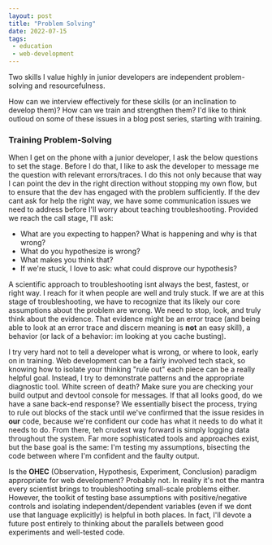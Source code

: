 ```yaml
---
layout: post
title: "Problem Solving"
date: 2022-07-15
tags:
 - education
 - web-development
---
```


Two skills I value highly in junior developers are independent problem-solving and resourcefulness.  

How can we interview effectively for these skills (or an inclination to develop them)?  How can we train and strengthen them?  I'd like to think outloud on some of these issues in a blog post series, starting with training.


### Training Problem-Solving

When I get on the phone with a junior developer, I ask the below questions to set the stage.  Before I do that, I like to ask the developer to message me the question with relevant errors/traces.  I do this not only because that way I can point the dev in the right direction without stopping my own flow, but to ensure that the dev has engaged with the problem sufficiently.  If the dev cant ask for help the right way, we have some communication issues we need to address before I'll worry about teaching troubleshooting. Provided we reach the call stage, I'll ask:


- What are you expecting to happen?  What is happening and why is that wrong?
- What do you hypothesize is wrong?
- What makes you think that?
- If we're stuck, I love to ask: what could disprove our hypothesis?

A scientific approach to troubleshooting isnt always the best, fastest, or right way.  I reach for it when people are well and truly stuck.  If we are at this stage of troubleshooting, we have to recognize that its likely our core assumptions about the problem are wrong.  We need to stop, look, and truly think about the evidence.  That evidence might be an error trace (and being able to look at an error trace and discern meaning is **not** an easy skill), a behavior (or lack of a behavior: im looking at you cache busting).

I try very hard not to tell a developer what is wrong, or where to look, early on in training.  Web development can be a fairly involved tech stack, so knowing how to isolate your thinking "rule out" each piece can be a really helpful goal.  Instead, I try to demonstrate patterns and the appropriate diagnostic tool.  White screen of death?  Make sure you are checking your build output and devtool console for messages.  If that all looks good, do we have a sane back-end response?  We essentially bisect the process, trying to rule out blocks of the stack until we've confirmed that the issue resides in **our** code, because we're confident our code has what it needs to do what it needs to do.   From there, teh crudest way forward is simply logging data throughout the system.  Far more sophisticated tools and approaches exist, but the base goal is the same: I'm testing my assumptions, bisecting the code between where I'm confident and the faulty output.

Is the **OHEC** (Observation, Hypothesis, Experiment, Conclusion) paradigm appropriate for web development?  Probably not.  In reality it's not the mantra every scientist brings to troubleshooting small-scale problems either.  However, the toolkit of testing base assumptions with positive/negative controls and isolating independent/dependent variables (even if we dont use that language explicitly) is helpful in both places.  In fact, I'll devote a future post entirely to thinking about the parallels between good experiments and well-tested code.

